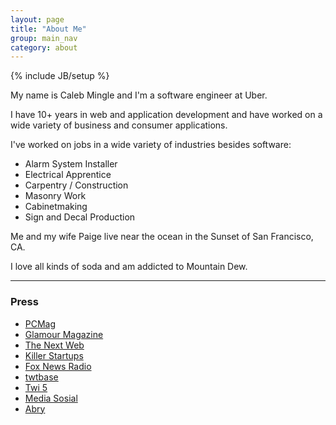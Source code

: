 ```yaml
---
layout: page
title: "About Me"
group: main_nav
category: about
---
```

{% include JB/setup %}

My name is Caleb Mingle and I'm a software engineer at Uber.

I have 10+ years in web and application development and have worked on a wide variety of business and consumer applications.

I've worked on jobs in a wide variety of industries besides software:

+ Alarm System Installer
+ Electrical Apprentice
+ Carpentry / Construction
+ Masonry Work
+ Cabinetmaking
+ Sign and Decal Production

Me and my wife Paige live near the ocean in the Sunset of San Francisco, CA.

I love all kinds of soda and am addicted to Mountain Dew.

---

### Press

+ [PCMag](http://appscout.pcmag.com/none/273467-tweet-o-clock-find-out-when-your-friends-tweet)
+ [Glamour Magazine](http://www.glamourmagazine.co.uk/love-sex-relationships/living-travel/2011/06/how-to-get-a-celeb-to-follow-you-on-twitter)
+ [The Next Web](http://thenextweb.com/2009/03/01/find-time-tweet-tweet-oclock/)
+ [Killer Startups](http://www.killerstartups.com/web-app-tools/tweetoclock-com-the-right-time-to-tweet/)
+ [Fox News Radio](http://radio.foxnews.com/2009/09/25/twoppics-tidytweet-com-tweetoclock-com/#.UTQqp3xxu5I)
+ [twtbase](http://www.twtbase.com/tweet-oclock/)
+ [Twi 5](http://www.twi5.com/tweet-o-clock-find-out-when-its-best-to-tweet-someone/1800/)
+ [Media Sosial](http://mediasosial.com/socialnetworking/interview-with-caleb-mingle-creator-of-twitistics-an-upcoming-twitter-stats-application/)
+ [Abry](http://www.abry.biz/tweetoclock-best-time-to-contact-a-twitter-member-616)
